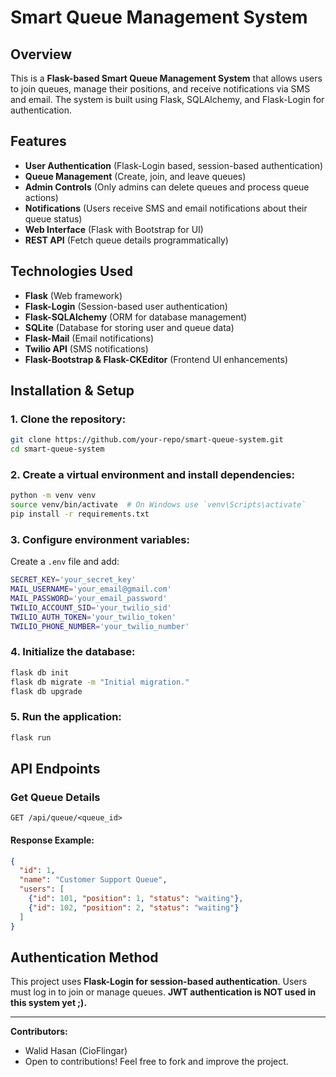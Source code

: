 # Smart Queue Management System

## Overview
This is a **Flask-based Smart Queue Management System** that allows users to join queues, manage their positions, and receive notifications via SMS and email. The system is built using Flask, SQLAlchemy, and Flask-Login for authentication.

## Features
- **User Authentication** (Flask-Login based, session-based authentication)
- **Queue Management** (Create, join, and leave queues)
- **Admin Controls** (Only admins can delete queues and process queue actions)
- **Notifications** (Users receive SMS and email notifications about their queue status)
- **Web Interface** (Flask with Bootstrap for UI)
- **REST API** (Fetch queue details programmatically)

## Technologies Used
- **Flask** (Web framework)
- **Flask-Login** (Session-based user authentication)
- **Flask-SQLAlchemy** (ORM for database management)
- **SQLite** (Database for storing user and queue data)
- **Flask-Mail** (Email notifications)
- **Twilio API** (SMS notifications)
- **Flask-Bootstrap & Flask-CKEditor** (Frontend UI enhancements)

## Installation & Setup
### 1. Clone the repository:
```bash
git clone https://github.com/your-repo/smart-queue-system.git
cd smart-queue-system
```

### 2. Create a virtual environment and install dependencies:
```bash
python -m venv venv
source venv/bin/activate  # On Windows use `venv\Scripts\activate`
pip install -r requirements.txt
```

### 3. Configure environment variables:
Create a `.env` file and add:
```bash
SECRET_KEY='your_secret_key'
MAIL_USERNAME='your_email@gmail.com'
MAIL_PASSWORD='your_email_password'
TWILIO_ACCOUNT_SID='your_twilio_sid'
TWILIO_AUTH_TOKEN='your_twilio_token'
TWILIO_PHONE_NUMBER='your_twilio_number'
```

### 4. Initialize the database:
```bash
flask db init
flask db migrate -m "Initial migration."
flask db upgrade
```

### 5. Run the application:
```bash
flask run
```

## API Endpoints
### **Get Queue Details**
```http
GET /api/queue/<queue_id>
```
#### Response Example:
```json
{
  "id": 1,
  "name": "Customer Support Queue",
  "users": [
    {"id": 101, "position": 1, "status": "waiting"},
    {"id": 102, "position": 2, "status": "waiting"}
  ]
}
```

## Authentication Method
This project uses **Flask-Login for session-based authentication**. Users must log in to join or manage queues. **JWT authentication is NOT used in this system yet ;).**


---
**Contributors:**
- Walid Hasan (CioFlingar)
- Open to contributions! Feel free to fork and improve the project.

